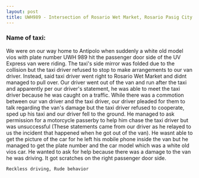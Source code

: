 ```yaml
---
layout: post
title: UWH989 - Intersection of Rosario Wet Market, Rosario Pasig City
---
```


### Name of taxi: 

We were on our way home to Antipolo when suddenly a white old model vios with plate number UWH 989 hit the passenger door side of the UV Express van were riding. The taxi's side mirror was folded due to the collision but the taxi driver refused to stop to make arrangements to our van driver. Instead, said taxi driver went right to Rosario Wet Market and didnt managed to pull over. Our driver went out of the van and run after the taxi and apparently per our driver's statement, he was able to meet the taxi driver because he was caught on a traffic. While there was a commotion between our van driver and the taxi driver, our driver pleaded for them to talk regarding the van's damage but the taxi driver refused to cooperate, sped up his taxi and our driver fell to the ground. He managed to ask permission for a motorcycle passerby to help him chase the taxi driver but was unsuccessful (These statements came from our driver as he relayed to us the incident that happened when he got out of the van). He wasnt able to get the picture of the car for he left his mobile phone inside the van but he managed to get the plate number and the car model which was a white old vios car. He wanted to ask for help because there was a damage to the van he was driving. It got scratches on the right passenger door side. 

```Reckless driving, Rude behavior```
